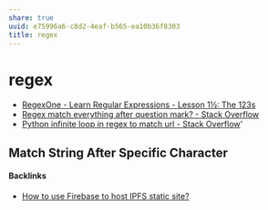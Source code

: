 ```yaml
---
share: true
uuid: e75996a6-c8d2-4eaf-b565-ea10b36f8303
title: regex
---
```

# regex
* [RegexOne - Learn Regular Expressions - Lesson 1½: The 123s](https://regexone.com/lesson/letters_and_digits)
* [Regex match everything after question mark? - Stack Overflow](https://stackoverflow.com/questions/4419000/regex-match-everything-after-question-mark)
* [Python infinite loop in regex to match url - Stack Overflow](https://stackoverflow.com/questions/28185064/python-infinite-loop-in-regex-to-match-url)'

## Match String After Specific Character

#### Backlinks

* [How to use Firebase to host IPFS static site?](/b6b253e7-c265-44b4-8436-2594a1f7e139)